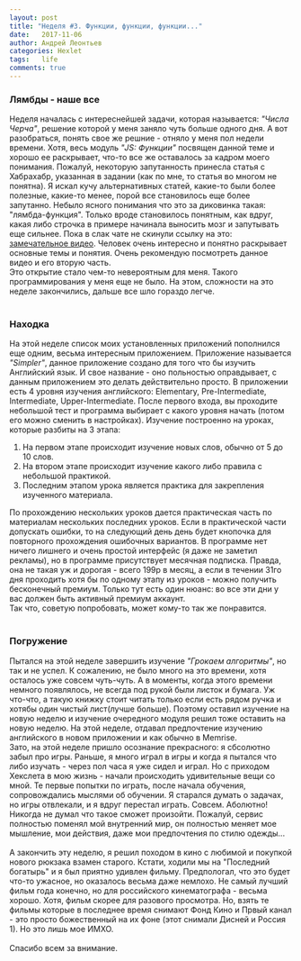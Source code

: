 ```yaml
---
layout: post
title: "Неделя #3. Функции, функции, функции..."
date:   2017-11-06
author: Андрей Леонтьев
categories: Hexlet
tags:	life
comments: true
---
```

### Лямбды - наше все
Неделя началась с интереснейшей задачи, которая называется: *"Числа Черча"*, решение которой у меня заняло чуть больше одного дня. А вот разобраться, понять свое же решние - отняло у меня пол недели времени. Хотя, весь модуль *"JS: Функции"* посвящен данной теме и хорошо ее раскрывает, что-то все же оставалось за кадром моего понимания. Пожалуй, некоторую запутанность принесла статья с Хабрахабр, указанная в задании (как по мне, то статья во многом не понятна). Я искал кучу альтернативных статей, какие-то были более полезные, какие-то менее, порой все становилось еще более запутанно. Небыло ясного понимания что это за диковинка такая: "лямбда-функция". Только вроде становилось понятным, как вдруг, какая либо строчка в примере начинала выносить мозг и запутывать еще сильнее. Пока в слак чате не скинули ссылку на это: [замечательное видео][lambdavideo]. Человек очень интересно и понятно раскрывает основные темы и понятия. Очень рекомендую посмотреть данное видео и его вторую часть. <br/>
Это открытие стало чем-то невероятным для меня. Такого программирования у меня еще не было. На этом, сложности на это неделе закончились, дальше все шло гораздо легче.<br/><br/>
### Находка
На этой неделе список моих установленных приложений пополнился еще одним, весьма интересным приложением. Приложение называется *"Simpler"*, данное приложение создано для того что бы изучить Английский язык. И свое название - оно польностью оправдывает, с данным приложением это делать действительно просто. В приложении есть 4 уровня изучения английского: Elementary, Pre-Intermediate, Intermediate, Upper-Intermediate. После первого входа, вы проходите небольшой тест и программа выбирает с какого уровня начать (потом его можно сменить в настройках). Изучение построенно на уроках, которые разбиты на 3 этапа:
1. На первом этапе происходит изучение новых слов, обычно от 5 до 10 слов. 
2. На втором этапе происходит изучение какого либо правила с небольшой практикой.
3. Последним этапом урока является практика для закрепления изученного материала. <br/>

По прохождению нескольких уроков дается практическая часть по материалам нескольких последних уроков. Если в практической части допускать ошибки, то на следующий день день будет кнопочка для повторного прохождения ошибочных вариантов. В программе нет ничего лишнего и очень простой интерфейс (я даже не заметил рекламы), но в программе присутствует месячная подписка. Правда, она не такая уж и дорогая - всего 199р в месяц, а если в течении 31го дня проходить хотя бы по одному этапу из уроков - можно получить бесконечный премиум. Только тут есть один нюанс: во все эти дни у вас должен быть активный премиум аккаунт. <br/>
Так что, советую попробовать, может кому-то так же понравится. <br/><br/>
### Погружение
Пытался на этой неделе завершить изучение *"Грокаем алгоритмы"*, но так и не успел. К сожалению, не было много на это времени, хотя осталось уже совсем чуть-чуть. А в моменты, когда этого времени немного появлялось, не всегда под рукой были листок и бумага. Уж что-что, а такую книжку стоит читать только если есть рядом ручка и хотябы один чистый лист(лучше больше). Поэтому оставил изучение на новую неделю и изучение очередного модуля решил тоже оставить на новую неделю. На этой неделе, отдавал предпочтение изучению английского в новом приложении и как обычно в Memrise. <br/>
Зато, на этой неделе пришло осознание прекрасного: я сбсолютно забыл про игры. Раньше, я много играл в игры и когда я пытался что либо изучать - через пол часа я уже сидел и играл. Но с приходом Хекслета в мою жизнь - начали происходить удивительные вещи со мной. Те первые попытки по играть, после начала обучения, сопровождались мыслями об обучении. Я старался думать о задачах, но игры отвлекали, и я вдруг перестал играть. Совсем. Аболютно! Никогда не думал что такое сможет произойти. Пожалуй, сервис полностью поменял мой внутренний мир, он полностью меняет мое мышление, мои действия, даже мои предпочтения по стилю одежды... <br/><br/>
А закончить эту неделю, я решил походом в кино с любимой и покупкой нового рюкзака взамен старого. Кстати, ходили мы на "Последний богатырь" и я был приятно удивлен фильму. Предпологал, что это будет что-то ужасное, но оказалось весьма даже немлохо. Не самый лучший фильм года конечно, но для российского кинематографа - весьма хорошо. Хотя, фильм скорее для разового просмотра. Но, взять те фильмы которые в последнее время снимают Фонд Кино и Првый канал - это просто божественный на их фоне (этот снимали Дисней и Россия 1). Но это лишь мое ИМХО.<br/><br/>
Спасибо всем за внимание. 

[lambdavideo]: https://www.youtube.com/watch?v=dowYB_dPkmU